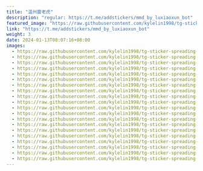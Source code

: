 ```yaml
---
title: "温州雷老虎"
description: "regular: https://t.me/addstickers/mmd_by_luxiaoxun_bot"
featured_image: "https://raw.githubusercontent.com/kylelin1998/tg-sticker-spreading-worldwide-images/main/img/5ce3a099-a6fc-474e-9a65-b990773a406a.jpg"
link: "https://t.me/addstickers/mmd_by_luxiaoxun_bot"
weight: 3
date: 2024-01-13T08:07:16+08:00
images:
  - https://raw.githubusercontent.com/kylelin1998/tg-sticker-spreading-worldwide-images/main/img/5ce3a099-a6fc-474e-9a65-b990773a406a.jpg
  - https://raw.githubusercontent.com/kylelin1998/tg-sticker-spreading-worldwide-images/main/img/775da1e9-d0fe-4d0f-909e-70e4424d5fdf.jpg
  - https://raw.githubusercontent.com/kylelin1998/tg-sticker-spreading-worldwide-images/main/img/2d2a0edc-42df-42ec-b3e2-57592303a4f8.jpg
  - https://raw.githubusercontent.com/kylelin1998/tg-sticker-spreading-worldwide-images/main/img/0c6060df-38d0-48b3-b2bc-0129634b0177.jpg
  - https://raw.githubusercontent.com/kylelin1998/tg-sticker-spreading-worldwide-images/main/img/5c906d5e-88d2-41a4-8bf5-ee3fde834c00.jpg
  - https://raw.githubusercontent.com/kylelin1998/tg-sticker-spreading-worldwide-images/main/img/605fc8b4-fd38-4b63-a55a-666ad3376aba.jpg
  - https://raw.githubusercontent.com/kylelin1998/tg-sticker-spreading-worldwide-images/main/img/d02c8e9c-1e6f-47f6-9df6-4ae44d2b4ced.jpg
  - https://raw.githubusercontent.com/kylelin1998/tg-sticker-spreading-worldwide-images/main/img/be328e1a-5096-4c3b-b362-816bb2c40bb8.jpg
  - https://raw.githubusercontent.com/kylelin1998/tg-sticker-spreading-worldwide-images/main/img/08e35004-2af3-4df2-ad54-39985434202f.jpg
  - https://raw.githubusercontent.com/kylelin1998/tg-sticker-spreading-worldwide-images/main/img/30b6c302-a05c-4e7f-a092-14a1d7ad97da.jpg
  - https://raw.githubusercontent.com/kylelin1998/tg-sticker-spreading-worldwide-images/main/img/11b79dbb-019a-4f8f-97b4-455a07c7c9cf.jpg
  - https://raw.githubusercontent.com/kylelin1998/tg-sticker-spreading-worldwide-images/main/img/08653dc7-02fd-4060-88b0-40700fba4bd3.jpg
  - https://raw.githubusercontent.com/kylelin1998/tg-sticker-spreading-worldwide-images/main/img/3256e7c6-4083-46a4-a6ad-8b28d3af5d45.jpg
  - https://raw.githubusercontent.com/kylelin1998/tg-sticker-spreading-worldwide-images/main/img/2b5ea678-3317-42b6-8194-a8c116135410.jpg
  - https://raw.githubusercontent.com/kylelin1998/tg-sticker-spreading-worldwide-images/main/img/5cc66b27-4e3c-486d-8090-39c4fe921aff.jpg
  - https://raw.githubusercontent.com/kylelin1998/tg-sticker-spreading-worldwide-images/main/img/b4631b12-7418-4a1a-a7b9-ca4157d67fd6.jpg
  - https://raw.githubusercontent.com/kylelin1998/tg-sticker-spreading-worldwide-images/main/img/4dafc909-70b3-46ba-9c3d-70629e640607.jpg
  - https://raw.githubusercontent.com/kylelin1998/tg-sticker-spreading-worldwide-images/main/img/d5396a44-c4a6-4e1d-ac38-df3f60938aa2.jpg
  - https://raw.githubusercontent.com/kylelin1998/tg-sticker-spreading-worldwide-images/main/img/2129728f-4fb3-405c-9d5f-9d8c23c52687.jpg
  - https://raw.githubusercontent.com/kylelin1998/tg-sticker-spreading-worldwide-images/main/img/d75efc43-4e00-4ab7-bbb7-8c35bb9c38f8.jpg
---
```

